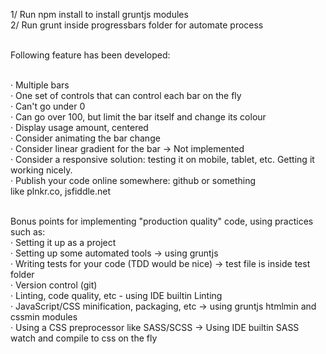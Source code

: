 1/ Run npm install to install gruntjs modules<br />
2/ Run grunt inside progressbars folder for automate process<br /><br />

Following feature has been developed:<br /><br />

· Multiple bars<br />
· One set of controls that can control each bar on the fly<br />
· Can't go under 0<br />
· Can go over 100, but limit the bar itself and change its colour<br />
· Display usage amount, centered<br />
· Consider animating the bar change<br />
· Consider linear gradient for the bar -> Not implemented<br />
· Consider a responsive solution: testing it on mobile, tablet, etc. Getting it working nicely.<br />
· Publish your code online somewhere: github or something like plnkr.co, jsfiddle.net<br /><br />

Bonus points for implementing "production quality" code, using practices such as:<br />
· Setting it up as a project<br />
· Setting up some automated tools -> using gruntjs<br />
· Writing tests for your code (TDD would be nice) -> test file is inside test folder<br />
· Version control (git)<br />
· Linting, code quality, etc - using IDE builtin Linting<br />
· JavaScript/CSS minification, packaging, etc   -> using gruntjs htmlmin and cssmin modules<br />
· Using a CSS preprocessor like SASS/SCSS   -> Using IDE builtin SASS watch and compile to css on the fly<br /> 